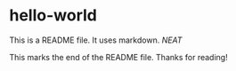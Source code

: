 # hello-world

This is a README file. It uses markdown. *NEAT*

This marks the end of the README file. Thanks for reading!
